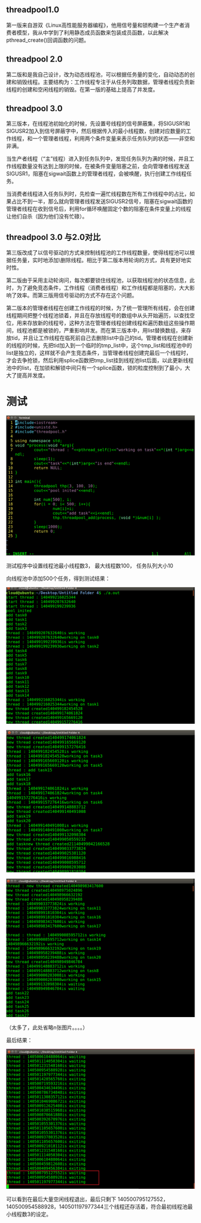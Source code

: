 ## threadpool1.0

第一版来自游双《Linux高性能服务器编程》，他用信号量和锁构建一个生产者消费者模型，我从中学到了利用静态成员函数来包装成员函数，以此解决pthread_create()回调函数的问题。

## threadpool 2.0

第二版和是我自己设计，改为动态线程池，可以根据任务量的变化，自动动态的创建和销毁线程。主要结构为：工作线程专注于从任务列取数据，管理者线程负责新线程的创建和空闲线程的销毁。在第一版的基础上提高了并发度。

## threadpool 3.0 

第三版本，在线程池初始化的时候，先设置号线程的信号屏蔽集，将SIGUSR1和SIGUSR2加入到信号屏蔽字中，然后根据传入的最小线程数，创建对应数量的工作线程，和一个管理者线程，利用两个条件变量来表示任务队列的状态——非空和非满。

当生产者线程（“主”线程）进入到任务队列中，发现任务队列为满的时候，并且工作线程数量没有达到上限的时候，在被条件变量阻塞之前，会向管理者线程发送SIGUSR1，阻塞在sigwait函数上的管理者线程，会被唤醒，执行创建工作线程任务。

当消费者线程进入任务队列时，先检查一遍忙线程数在所有工作线程中的占比，如果占比不到一半，那么就向管理者线程发送SIGUSR2信号，阻塞在sigwait函数的管理者线程在收到信号后，利用for循环唤醒固定个数的阻塞在条件变量上的线程让他们自杀（因为他们没有忙碌）。

## threadpool 3.0 与2.0对比

第三版改成了以信号驱动的方式来控制线程池的工作线程数量，使得线程池可以根据任务量，实时地添加\删除线程。相比于第二版本用轮询的方式，具有更好地实时性。 

第二版由于采用主动轮询问，每次都要锁住线程池，以获取线程池的状态信息，此时，为了避免竞态条件，工作线程（消费者线程）和工作线程都是阻塞的，大大影响了效率。而第三版用信号驱动的方式不存在这个问题。

第二版本的管理者线程在创建工作线程的时候，为了统一管理所有线程，会在创建线程期间把整个线程池锁着，并且在存放线程号的数组中从头开始遍历，以查找空位，用来存放新的线程号，这种方法在管理者线程创建线程和遍历数组这些操作期间，线程池都是被锁的，严重影响并发。而在第三版本中，用list替换数组，来存放tid，并且让工作线程在临死前自己去删除list中自己的tid。管理者线程在创建新的线程的时候，先把tid加入到一个临时的tmp_list中，这个tmp_list和线程池中的list是独立的，这样就不会产生竞态条件，当管理者线程创建完最后一个线程时，才会去争抢锁，然后利用splice函数把tmp_list挂到线程池list后面，以此更新线程池中的list，在加锁和解锁中间只有一个splice函数，锁的粒度控制到了最小，大大了提高并发度。

# 测试

![](https://github.com/xushibin1995/threadpool/raw/master/picture/Snipaste_2020-09-24_23-03-29.png)

测试程序中设置线程池最小线程数3， 最大线程数100， 任务队列大小10

向线程池中添加500个任务，得到测试结果：

![](https://github.com/xushibin1995/threadpool/raw/master/picture/Snipaste_2020-09-24_23-08-24.png)

![](https://github.com/xushibin1995/threadpool/raw/master/picture/Snipaste_2020-09-24_23-09-04.png)

![](https://github.com/xushibin1995/threadpool/raw/master/picture/Snipaste_2020-09-24_23-09-20.png)

（太多了，此处省略n张图片。。。。）

最后结果：

![](https://github.com/xushibin1995/threadpool/raw/master/picture/Snipaste_2020-09-24_23-10-43.png)

可以看到在最后大量空闲线程退出，最后只剩下 140500795127552，140500954588928，140501197977344三个线程还存活着，符合最初线程池最小线程数3的设定。